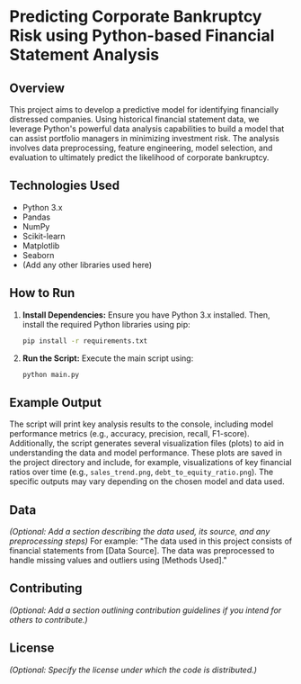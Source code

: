 # Predicting Corporate Bankruptcy Risk using Python-based Financial Statement Analysis

## Overview

This project aims to develop a predictive model for identifying financially distressed companies.  Using historical financial statement data, we leverage Python's powerful data analysis capabilities to build a model that can assist portfolio managers in minimizing investment risk. The analysis involves data preprocessing, feature engineering, model selection, and evaluation to ultimately predict the likelihood of corporate bankruptcy.

## Technologies Used

* Python 3.x
* Pandas
* NumPy
* Scikit-learn
* Matplotlib
* Seaborn
* (Add any other libraries used here)

## How to Run

1. **Install Dependencies:**  Ensure you have Python 3.x installed.  Then, install the required Python libraries using pip:

   ```bash
   pip install -r requirements.txt
   ```

2. **Run the Script:** Execute the main script using:

   ```bash
   python main.py
   ```

## Example Output

The script will print key analysis results to the console, including model performance metrics (e.g., accuracy, precision, recall, F1-score).  Additionally, the script generates several visualization files (plots) to aid in understanding the data and model performance.  These plots are saved in the project directory and include, for example, visualizations of key financial ratios over time (e.g., `sales_trend.png`, `debt_to_equity_ratio.png`).  The specific outputs may vary depending on the chosen model and data used.


## Data

*(Optional: Add a section describing the data used, its source, and any preprocessing steps)*  For example:  "The data used in this project consists of financial statements from [Data Source].  The data was preprocessed to handle missing values and outliers using [Methods Used]."


## Contributing

*(Optional: Add a section outlining contribution guidelines if you intend for others to contribute.)*


## License

*(Optional: Specify the license under which the code is distributed.)*